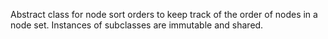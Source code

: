 Abstract class for node sort orders to keep track of the order of nodes in a node set. Instances of subclasses are immutable and shared.